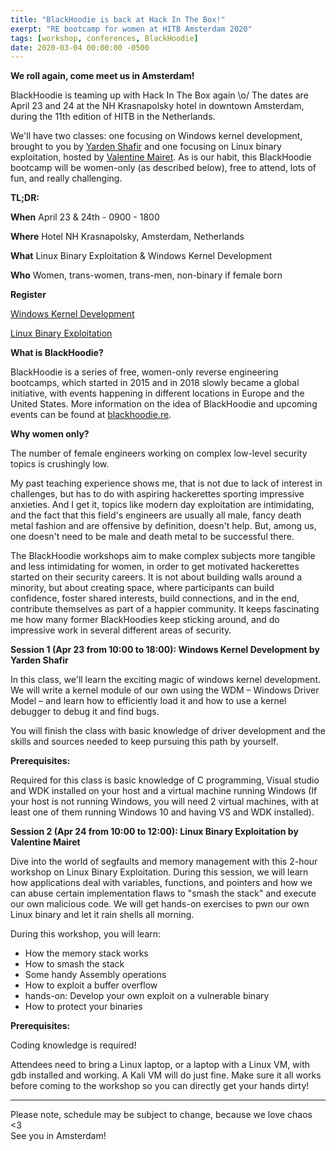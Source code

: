 ```yaml
---
title: "BlackHoodie is back at Hack In The Box!"
exerpt: "RE bootcamp for women at HITB Amsterdam 2020"
tags: [workshop, conferences, BlackHoodie]
date: 2020-03-04 00:00:00 -0500
---
```



**We roll again, come meet us in Amsterdam!**

BlackHoodie is teaming up with Hack In The Box again \o/ The dates are April 23 and 24 at the NH Krasnapolsky hotel in downtown Amsterdam, during the 11th edition of HITB in the Netherlands.

We'll have two classes: one focusing on Windows kernel development, brought to you by [Yarden Shafir](https://www.twitter.com/yarden_shafir) and one focusing on Linux binary exploitation, hosted by [Valentine Mairet](https://www.twitter.com/vm00z). As is our habit, this BlackHoodie bootcamp will be women-only (as described below), free to attend, lots of fun, and really challenging.


**TL;DR:**

**When**		April 23 & 24th - 0900 - 1800 

**Where**		Hotel NH Krasnapolsky, Amsterdam, Netherlands

**What**	Linux Binary Exploitation & Windows Kernel Development

**Who**	Women, trans-women, trans-men, non-binary if female born

**Register**

[Windows Kernel Development](https://www.eventbrite.com/e/blackhoodie-hitb2020ams-windows-kernel-development-tickets-97436835197)

[Linux Binary Exploitation](https://www.eventbrite.com/e/blackhoodie-hitb2020ams-linux-binary-exploitation-tickets-97437013731)



**What is BlackHoodie?**

BlackHoodie is a series of free, women-only reverse engineering bootcamps, which started in 2015 and in 2018 slowly became a global initiative, with events happening in different locations in Europe and the United States. More information on the idea of BlackHoodie and upcoming events can be found at [blackhoodie.re](https://www.blackhoodie.re/).

**Why women only?**

The number of female engineers working on complex low-level security topics is crushingly low. 

My past teaching experience shows me, that is not due to lack of interest in challenges, but has to do with aspiring hackerettes sporting impressive anxieties. And I get it, topics like modern day exploitation are intimidating, and the fact that this field's engineers are usually all male, fancy death metal fashion and are offensive by definition, doesn't help. But, among us, one doesn't need to be male and death metal to be successful there. 

The BlackHoodie workshops aim to make complex subjects more tangible and less intimidating for women, in order to get motivated hackerettes started on their security careers. It is not about building walls around a minority, but about creating space, where participants can build confidence, foster shared interests, build connections, and in the end, contribute themselves as part of a happier community. It keeps fascinating me how many former BlackHoodies keep sticking around, and do impressive work in several different areas of security.


**Session 1 (Apr 23 from 10:00 to 18:00): Windows Kernel Development by Yarden Shafir**

In this class, we'll learn the exciting magic of windows kernel development. We will write a kernel module of our own using the WDM – Windows Driver Model – and learn how to efficiently load it and how to use a kernel debugger to debug it and find bugs.

You will finish the class with basic knowledge of driver development and the skills and sources needed to keep pursuing this path by yourself.

**Prerequisites:**

Required for this class is basic knowledge of C programming, Visual studio and WDK installed on your host and a virtual machine running Windows (If your host is not running Windows, you will need 2 virtual machines, with at least one of them running Windows 10 and having VS and WDK installed). 



**Session 2 (Apr 24 from 10:00 to 12:00): Linux Binary Exploitation by Valentine Mairet**

Dive into the world of segfaults and memory management with this 2-hour workshop on Linux Binary Exploitation. During this session, we will learn how applications deal with variables, functions, and pointers and how we can abuse certain implementation flaws to "smash the stack" and execute our own malicious code. We will get hands-on exercises to pwn our own Linux binary and let it rain shells all morning. 

During this workshop, you will learn:
- How the memory stack works
- How to smash the stack
- Some handy Assembly operations
- How to exploit a buffer overflow
- hands-on: Develop your own exploit on a vulnerable binary
- How to protect your binaries

**Prerequisites:**

Coding knowledge is required!

Attendees need to bring a Linux laptop, or a laptop with a Linux VM, with gdb installed and working. A Kali VM will do just fine. Make sure it all works before coming to the workshop so you can directly get your hands dirty!


__________

Please note, schedule may be subject to change, because we love chaos <3  \
See you in Amsterdam! 


<!-- Docs to Markdown version 1.0β14 -->
